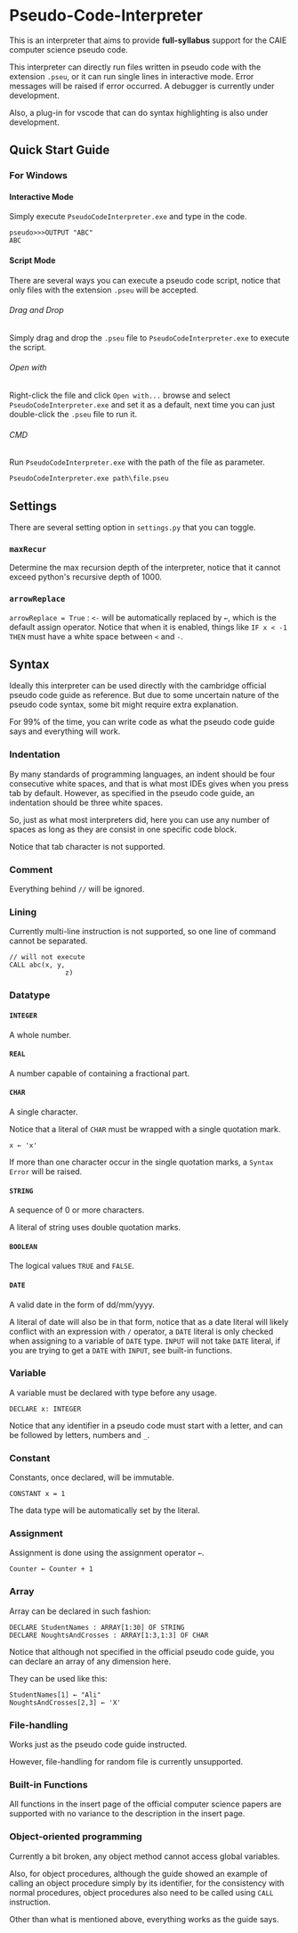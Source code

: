 # Pseudo-Code-Interpreter
This is an interpreter that aims to provide **full-syllabus** support for the CAIE computer science pseudo code.

This interpreter can directly run files written in pseudo code with the extension `.pseu`, or it can run single lines in interactive mode. Error messages will be raised if error occurred. A debugger is currently under development.

Also, a plug-in for vscode that can do syntax highlighting is also under development.
## Quick Start Guide
### For Windows
#### Interactive Mode
Simply execute `PseudoCodeInterpreter.exe` and type in the code.

    pseudo>>>OUTPUT "ABC"
    ABC

#### Script Mode
There are several ways you can execute a pseudo code script, notice that only files with the extension `.pseu` will be accepted.
###### Drag and Drop
Simply drag and drop the `.pseu` file to `PseudoCodeInterpreter.exe` to execute the script.
###### Open with
Right-click the file and click `Open with...` browse and select `PseudoCodeInterpreter.exe` and set it as a default, next time you can just double-click the `.pseu` file to run it.
###### CMD
Run `PseudoCodeInterpreter.exe` with the path of the file as parameter.

    PseudoCodeInterpreter.exe path\file.pseu
## Settings
There are several setting option in `settings.py` that you can toggle.
### `maxRecur`
Determine the max recursion depth of the interpreter, notice that it cannot exceed python's recursive depth of 1000.

### `arrowReplace`
`arrowReplace = True` : `<-` will be automatically replaced by `←`, which is  the default assign operator. Notice that when it is enabled, things like `IF x < -1 THEN` must have a white space between `<` and `-`.
## Syntax
Ideally this interpreter can be used directly with the cambridge official pseudo code guide as reference. But due to some uncertain nature of the pseudo code syntax, some bit might require extra explanation.

For 99% of the time, you can write code as what the pseudo code guide says and everything will work.

### Indentation   
By many standards of programming languages, an indent should be four consecutive white spaces, and that is what most IDEs gives when you press tab by default. However, as specified in the pseudo code guide, an indentation should be three white spaces.

So, just as what most interpreters did, here you can use any number of spaces as long as they are consist in one specific code block.

Notice that tab character is not supported.

### Comment
Everything behind `//` will be ignored.

### Lining
Currently multi-line instruction is not supported, so one line of command cannot be separated.

    // will not execute
    CALL abc(x, y,
                  z)

### Datatype
#### `INTEGER`
A whole number.
#### `REAL`
A number capable of containing a fractional part.
#### `CHAR`
A single character.

Notice that a literal of `CHAR` must be wrapped with a single quotation mark.

    x ← 'x'

If more than one character occur in the single quotation marks, a `Syntax Error` will be raised.
#### `STRING`
A sequence of 0 or more characters.

A literal of string uses double quotation marks.
#### `BOOLEAN`
The logical values `TRUE` and `FALSE`.
#### `DATE`
A valid date in the form of dd/mm/yyyy.

A literal of date will also be in that form, notice that as a date literal will likely conflict with an expression with `/` operator, a `DATE` literal is only checked when assigning to a variable of `DATE` type. `INPUT` will not take `DATE` literal, if you are trying to get a `DATE` with `INPUT`, see built-in functions.
### Variable
A variable must be declared with type before any usage.

    DECLARE x: INTEGER

Notice that any identifier in a pseudo code must start with a letter, and can be followed by letters, numbers and `_`.
### Constant
Constants, once declared, will be immutable.

    CONSTANT x = 1

The data type will be automatically set by the literal.
### Assignment
Assignment is done using the assignment operator `←`.

    Counter ← Counter + 1

### Array
Array can be declared in such fashion:

    DECLARE StudentNames : ARRAY[1:30] OF STRING
    DECLARE NoughtsAndCrosses : ARRAY[1:3,1:3] OF CHAR

Notice that although not specified in the official pseudo code guide, you can declare an array of any dimension here.

They can be used like this:

    StudentNames[1] ← "Ali"
    NoughtsAndCrosses[2,3] ← ꞌXꞌ

### File-handling
Works just as the pseudo code guide instructed.

However, file-handling for random file is currently unsupported.

### Built-in Functions
All functions in the insert page of the official computer science papers are supported with no variance to the description in the insert page.

### Object-oriented programming
Currently a bit broken, any object method cannot access global variables.

Also, for object procedures, although the guide showed an example of calling an object procedure simply by its identifier, for the consistency with normal procedures, object procedures also need to be called using `CALL` instruction.

Other than what is mentioned above, everything works as the guide says.    